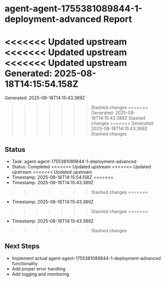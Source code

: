 # agent-agent-1755381089844-1-deployment-advanced Report

<<<<<<< Updated upstream
<<<<<<< Updated upstream
<<<<<<< Updated upstream
Generated: 2025-08-18T14:15:54.158Z
=======
Generated: 2025-08-18T14:15:43.389Z
>>>>>>> Stashed changes
=======
Generated: 2025-08-18T14:15:43.389Z
>>>>>>> Stashed changes
=======
Generated: 2025-08-18T14:15:43.389Z
>>>>>>> Stashed changes

## Status
- Task: agent-agent-1755381089844-1-deployment-advanced
- Status: Completed
<<<<<<< Updated upstream
<<<<<<< Updated upstream
<<<<<<< Updated upstream
- Timestamp: 2025-08-18T14:15:54.158Z
=======
- Timestamp: 2025-08-18T14:15:43.389Z
>>>>>>> Stashed changes
=======
- Timestamp: 2025-08-18T14:15:43.389Z
>>>>>>> Stashed changes
=======
- Timestamp: 2025-08-18T14:15:43.389Z
>>>>>>> Stashed changes

## Next Steps
- Implement actual agent-agent-1755381089844-1-deployment-advanced functionality
- Add proper error handling
- Add logging and monitoring
